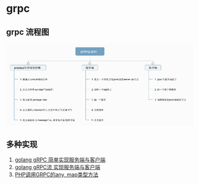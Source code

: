# grpc

## grpc 流程图
![](asset/golang_grpc.png)

## 多种实现
1. [golang gRPC 简单实现服务端与客户端](https://github.com/yezihack/grpc/tree/master/go-grpc-simple)
1. [golang gRPC流 实现服务端与客户端](https://github.com/yezihack/grpc/tree/master/go-grpc-simple-stream)
1. [PHP调用GRPC的any, map类型方法](https://github.com/yezihack/grpc/tree/master/grpc-any-map)

